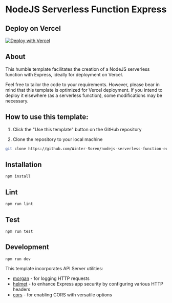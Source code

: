 # NodeJS Serverless Function Express

## Deploy on Vercel

[![Deploy with Vercel](https://vercel.com/button)](https://vercel.com/new/clone?repository-url=https%3A%2F%2Fgithub.com%2FWinter-Soren%2Fnodejs-serverless-function-express)

## About

This humble template facilitates the creation of a NodeJS serverless function with Express, ideally for deployment on Vercel. 

Feel free to tailor the code to your requirements. However, please bear in mind that this template is optimized for Vercel deployment. If you intend to deploy it elsewhere (as a serverless function), some modifications may be necessary.

## How to use this template:

1. Click the "Use this template" button on the GitHub repository

2. Clone the repository to your local machine

```bash
git clone https://github.com/Winter-Soren/nodejs-serverless-function-express.git
```

## Installation

```
npm install
```

## Lint

```
npm run lint
```

## Test

```
npm run test
```

## Development

```
npm run dev
```


This template incorporates API Server utilities:

* [morgan](https://www.npmjs.com/package/morgan) - for logging HTTP requests
* [helmet](https://www.npmjs.com/package/helmet) - to enhance Express app security by configuring various HTTP headers
* [cors](https://www.npmjs.com/package/cors) - for enabling CORS with versatile options